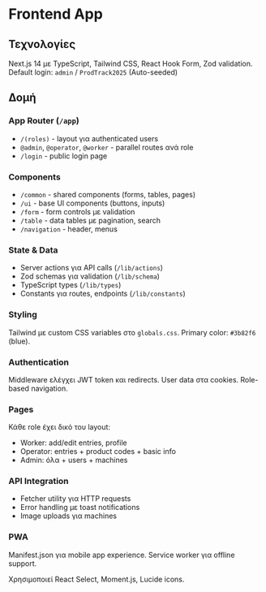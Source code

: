 # Frontend App

## Τεχνολογίες

Next.js 14 με TypeScript, Tailwind CSS, React Hook Form, Zod validation. 
Default login: `admin` / `ProdTrack2025` (Auto-seeded)
## Δομή

### App Router (`/app`)

- `/(roles)` - layout για authenticated users
- `@admin`, `@operator`, `@worker` - parallel routes ανά role
- `/login` - public login page

### Components

- `/common` - shared components (forms, tables, pages)
- `/ui` - base UI components (buttons, inputs)
- `/form` - form controls με validation
- `/table` - data tables με pagination, search
- `/navigation` - header, menus

### State & Data

- Server actions για API calls (`/lib/actions`)
- Zod schemas για validation (`/lib/schema`)  
- TypeScript types (`/lib/types`)
- Constants για routes, endpoints (`/lib/constants`)

### Styling

Tailwind με custom CSS variables στο `globals.css`. Primary color: `#3b82f6` (blue).

### Authentication

Middleware ελέγχει JWT token και redirects. User data στα cookies. Role-based navigation.

### Pages

Κάθε role έχει δικό του layout:
- Worker: add/edit entries, profile
- Operator: entries + product codes + basic info
- Admin: όλα + users + machines

### API Integration

- Fetcher utility για HTTP requests
- Error handling με toast notifications
- Image uploads για machines

### PWA

Manifest.json για mobile app experience. Service worker για offline support.

Χρησιμοποιεί React Select, Moment.js, Lucide icons.